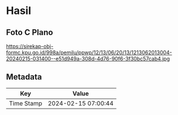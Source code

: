 # Hasil

## Foto C Plano

https://sirekap-obj-formc.kpu.go.id/998a/pemilu/ppwp/12/13/06/20/13/1213062013004-20240215-031400--e51d949a-308d-4d76-90f6-3f30bc57cab4.jpg


## Metadata

| Key        | Value               |
| ---------- | ------------------- |
| Time Stamp | 2024-02-15 07:00:44 |



